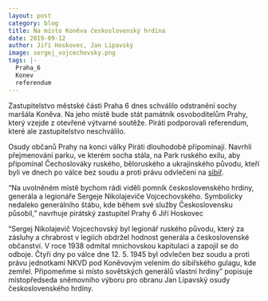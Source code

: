 ```yaml
---
layout: post
category: blog
title: Na místo Koněva československý hrdina
date: 2019-09-12
author: Jiří Hoskovec, Jan Lipavský
image: sergej_vojcechovsky.png
tags: |-
  Praha_6	
  Konev
  referendum
---
```

Zastupitelstvo městské části Praha 6 dnes schválilo odstranění sochy maršála Koněva. Na jeho místě bude stát památník osvoboditelům Prahy, který vzejde z otevřené výtvarné soutěže. Piráti podporovali referendum, které ale zastupitelstvo neschválilo.

Osudy občanů Prahy na konci války Piráti dlouhodobě připomínají. Navrhli přejmenování parku, ve kterém socha stála, na Park ruského exilu, aby připomínal Čechoslováky ruského, běloruského a ukrajinského původu, kteří byli ve dnech po válce bez soudu a proti právu odvlečeni na [sibiř](https://www.piratskelisty.cz/clanek-2382-nezapominejme-na-zlocinne-odvleceni-nasich-obcanu-do-gulagu-pirati-prahy-6-chteji-park-ruskeho-exilu).

“Na uvolněném místě bychom rádi viděli pomník československého hrdiny, generála a legionáře Sergeje Nikolajeviče Vojcechovského. Symbolicky nedaleko generálního štábu, kde během své služby Československu působil,” navrhuje pirátský zastupitel Prahy 6 Jiří Hoskovec

“Sergej Nikolajevič Vojcechovský byl legionář ruského původu, který za zásluhy a chrabrost v legiích obdržel hodnost generála a československé občanství. V roce 1938 odmítal mnichovskou kapitulaci a zapojil se do odboje. Čtyři dny po válce dne 12. 5. 1945 byl odvlečen bez soudu a proti právu jednotkami NKVD pod Koněvovým velením do sibiřského gulagu, kde zemřel. Připomeňme si místo sovětských generálů vlastní hrdiny” popisuje místopředseda sněmovního výboru pro obranu Jan Lipavský osudy československého hrdiny.
